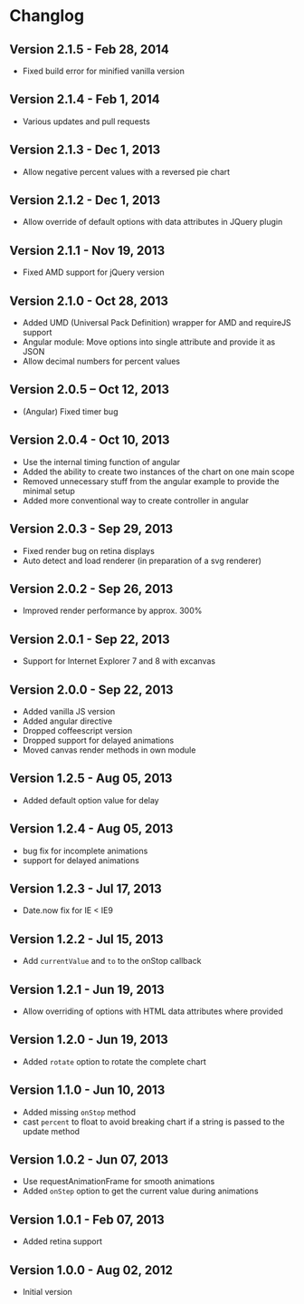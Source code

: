 # Changlog

## Version 2.1.5 - Feb 28, 2014
* Fixed build error for minified vanilla version

## Version 2.1.4 - Feb 1, 2014
* Various updates and pull requests

## Version 2.1.3 - Dec 1, 2013
* Allow negative percent values with a reversed pie chart

## Version 2.1.2 - Dec 1, 2013
* Allow override of default options with data attributes in JQuery plugin

## Version 2.1.1 - Nov 19, 2013
* Fixed AMD support for jQuery version

## Version 2.1.0 - Oct 28, 2013
* Added UMD (Universal Pack Definition) wrapper for AMD and requireJS support
* Angular module: Move options into single attribute and provide it as JSON
* Allow decimal numbers for percent values

## Version 2.0.5 – Oct 12, 2013
* (Angular) Fixed timer bug

## Version 2.0.4 - Oct 10, 2013
* Use the internal timing function of angular
* Added the ability to create two instances of the chart on one main scope
* Removed unnecessary stuff from the angular example to provide the minimal setup
* Added more conventional way to create controller in angular

## Version 2.0.3 - Sep 29, 2013
* Fixed render bug on retina displays
* Auto detect and load renderer (in preparation of a svg renderer)

## Version 2.0.2 - Sep 26, 2013
* Improved render performance by approx. 300%

## Version 2.0.1 - Sep 22, 2013
* Support for Internet Explorer 7 and 8 with excanvas

## Version 2.0.0 - Sep 22, 2013
* Added vanilla JS version
* Added angular directive
* Dropped coffeescript version
* Dropped support for delayed animations
* Moved canvas render methods in own module

## Version 1.2.5 - Aug 05, 2013
* Added default option value for delay

## Version 1.2.4 - Aug 05, 2013
* bug fix for incomplete animations
* support for delayed animations

## Version 1.2.3 - Jul 17, 2013
* Date.now fix for IE < IE9

## Version 1.2.2 - Jul 15, 2013
* Add `currentValue` and `to` to the onStop callback

## Version 1.2.1 - Jun 19, 2013
* Allow overriding of options with HTML data attributes where provided

## Version 1.2.0 - Jun 19, 2013
* Added `rotate` option to rotate the complete chart

## Version 1.1.0 - Jun 10, 2013
* Added missing `onStop` method
* cast `percent` to float to avoid breaking chart if a string is passed to the update method

## Version 1.0.2 - Jun 07, 2013
* Use requestAnimationFrame for smooth animations
* Added `onStep` option to get the current value during animations

## Version 1.0.1 - Feb 07, 2013
* Added retina support

## Version 1.0.0 - Aug 02, 2012
* Initial version
